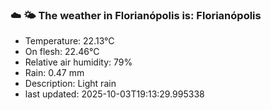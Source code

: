 ### ☁️ 🌤️  The weather in Florianópolis is: Florianópolis

- Temperature: 22.13°C
- On flesh: 22.46°C
- Relative air humidity: 79%
- Rain: 0.47 mm
- Description: Light rain
- last updated: 2025-10-03T19:13:29.995338
